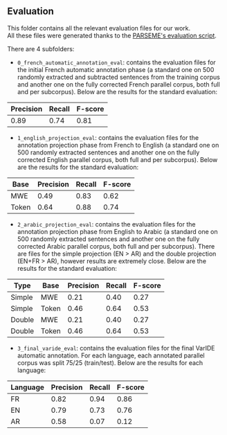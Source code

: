 ## Evaluation

This folder contains all the relevant evaluation files for our work.  
All these files were generated thanks to the [PARSEME's evaluation script](https://gitlab.com/parseme/sharedtask-data/-/tree/master/1.1/bin).

There are 4 subfolders:
* `0_french_automatic_annotation_eval`: contains the evaluation files for the initial French automatic annotation phase (a standard one on 500 randomly extracted and subtracted sentences from the training corpus and another one on the fully corrected French parallel corpus, both full and per subcorpus). Below are the results for the standard evaluation:  

| Precision | Recall | F-score |
|-----------|--------|---------|
| 0.89      | 0.74   | 0.81    |

* `1_english_projection_eval`: contains the evaluation files for the annotation projection phase from French to English (a standard one on 500 randomly extracted sentences and another one on the fully corrected English parallel corpus, both full and per subcorpus). Below are the results for the standard evaluation:  

| Base  | Precision | Recall | F-score |
|-------|-----------|--------|---------|
| MWE   | 0.49      | 0.83   | 0.62    |
| Token | 0.64      | 0.88   | 0.74    |

* `2_arabic_projection_eval`: contains the evaluation files for the annotation projection phase from English to Arabic (a standard one on 500 randomly extracted sentences and another one on the fully corrected Arabic parallel corpus, both full and per subcorpus). There are files for the simple projection (EN > AR) and the double projection (EN+FR > AR), however results are extremely close. Below are the results for the standard evaluation:

| Type   | Base  | Precision | Recall | F-score |
|--------|-------|-----------|--------|---------|
| Simple | MWE   | 0.21      | 0.40   | 0.27    |
| Simple | Token | 0.46      | 0.64   | 0.53    |
| Double | MWE   | 0.21      | 0.40   | 0.27    |
| Double | Token | 0.46      | 0.64   | 0.53    |

* `3_final_varide_eval`: contains the evaluation files for the final VarIDE automatic annotation. For each language, each annotated parallel corpus was split 75/25 (train/test). Below are the results for each language:

| Language | Precision | Recall | F-score |
|----------|-----------|--------|---------|
| FR       | 0.82      | 0.94   | 0.86    |
| EN       | 0.79      | 0.73   | 0.76    |
| AR       | 0.58      | 0.07   | 0.12    |
